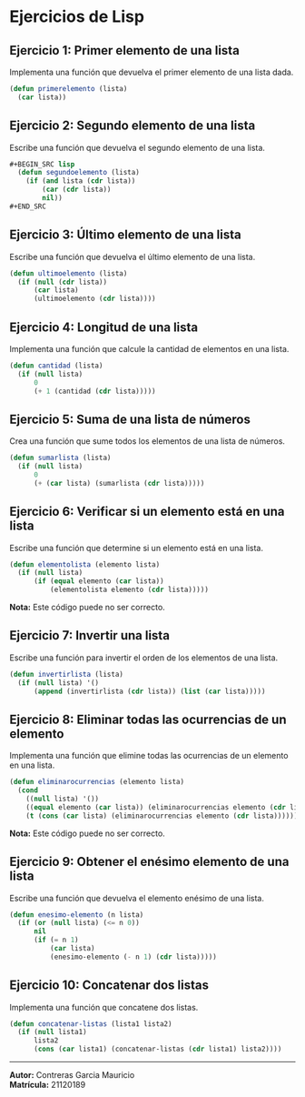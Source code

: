 # Ejercicios de Lisp

## Ejercicio 1: Primer elemento de una lista
Implementa una función que devuelva el primer elemento de una lista dada.

```lisp
(defun primerelemento (lista)
  (car lista))
```

## Ejercicio 2: Segundo elemento de una lista
Escribe una función que devuelva el segundo elemento de una lista.

```lisp
#+BEGIN_SRC lisp
  (defun segundoelemento (lista)
    (if (and lista (cdr lista))
        (car (cdr lista))
        nil))
#+END_SRC
```

## Ejercicio 3: Último elemento de una lista
Escribe una función que devuelva el último elemento de una lista.

```lisp
(defun ultimoelemento (lista)
  (if (null (cdr lista))
      (car lista)
      (ultimoelemento (cdr lista))))
```

## Ejercicio 4: Longitud de una lista
Implementa una función que calcule la cantidad de elementos en una lista.

```lisp
(defun cantidad (lista)
  (if (null lista)
      0
      (+ 1 (cantidad (cdr lista)))))
```

## Ejercicio 5: Suma de una lista de números
Crea una función que sume todos los elementos de una lista de números.

```lisp
(defun sumarlista (lista)
  (if (null lista)
      0
      (+ (car lista) (sumarlista (cdr lista)))))
```

## Ejercicio 6: Verificar si un elemento está en una lista
Escribe una función que determine si un elemento está en una lista.

```lisp
(defun elementolista (elemento lista)
  (if (null lista)
      (if (equal elemento (car lista))
          (elementolista elemento (cdr lista)))))
```

**Nota:** Este código puede no ser correcto.

## Ejercicio 7: Invertir una lista
Escribe una función para invertir el orden de los elementos de una lista.

```lisp
(defun invertirlista (lista)
  (if (null lista) '()
      (append (invertirlista (cdr lista)) (list (car lista)))))
```

## Ejercicio 8: Eliminar todas las ocurrencias de un elemento
Implementa una función que elimine todas las ocurrencias de un elemento en una lista.

```lisp
(defun eliminarocurrencias (elemento lista)
  (cond
    ((null lista) '())
    ((equal elemento (car lista)) (eliminarocurrencias elemento (cdr lista)))
    (t (cons (car lista) (eliminarocurrencias elemento (cdr lista))))))
```

**Nota:** Este código puede no ser correcto.

## Ejercicio 9: Obtener el enésimo elemento de una lista
Escribe una función que devuelva el elemento enésimo de una lista.

```lisp
(defun enesimo-elemento (n lista)
  (if (or (null lista) (<= n 0))
      nil
      (if (= n 1)
          (car lista)
          (enesimo-elemento (- n 1) (cdr lista)))))
```

## Ejercicio 10: Concatenar dos listas
Implementa una función que concatene dos listas.

```lisp
(defun concatenar-listas (lista1 lista2)
  (if (null lista1)
      lista2
      (cons (car lista1) (concatenar-listas (cdr lista1) lista2))))
```

---

**Autor:** Contreras Garcia Mauricio  
**Matrícula:** 21120189

